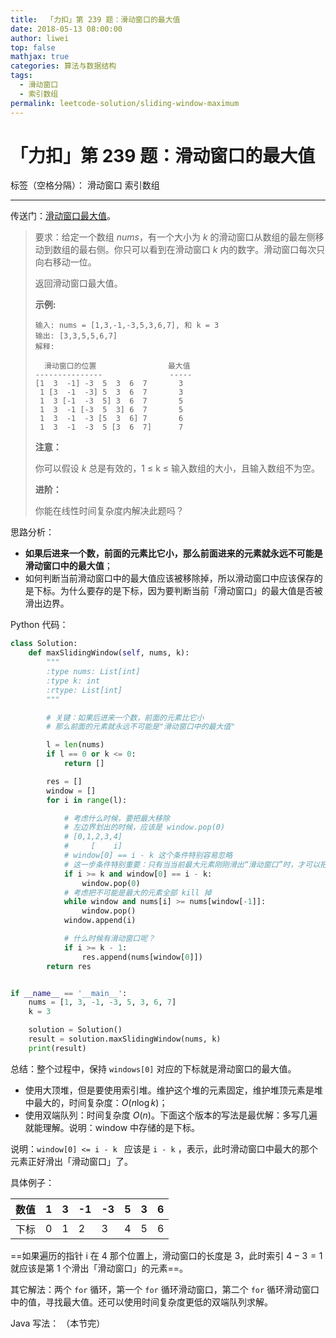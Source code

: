 ```yaml
---
title:  「力扣」第 239 题：滑动窗口的最大值
date: 2018-05-13 08:00:00
author: liwei
top: false
mathjax: true
categories: 算法与数据结构
tags:
  - 滑动窗口
  - 索引数组
permalink: leetcode-solution/sliding-window-maximum
---
```


# 「力扣」第 239 题：滑动窗口的最大值

标签（空格分隔）： 滑动窗口 索引数组

---

传送门：[滑动窗口最大值](https://leetcode-cn.com/problems/sliding-window-maximum/)。


> 要求：给定一个数组 *nums*，有一个大小为 *k* 的滑动窗口从数组的最左侧移动到数组的最右侧。你只可以看到在滑动窗口 *k* 内的数字。滑动窗口每次只向右移动一位。
>
> 返回滑动窗口最大值。
>
> **示例:**
>
> ```
> 输入: nums = [1,3,-1,-3,5,3,6,7], 和 k = 3
> 输出: [3,3,5,5,6,7] 
> 解释: 
> 
>   滑动窗口的位置                最大值
> ---------------               -----
> [1  3  -1] -3  5  3  6  7       3
>  1 [3  -1  -3] 5  3  6  7       3
>  1  3 [-1  -3  5] 3  6  7       5
>  1  3  -1 [-3  5  3] 6  7       5
>  1  3  -1  -3 [5  3  6] 7       6
>  1  3  -1  -3  5 [3  6  7]      7
> ```
>
> **注意：**
>
> 你可以假设 *k* 总是有效的，1 ≤ k ≤ 输入数组的大小，且输入数组不为空。
>
> **进阶：**
>
> 你能在线性时间复杂度内解决此题吗？



思路分析：

+ **如果后进来一个数，前面的元素比它小，那么前面进来的元素就永远不可能是滑动窗口中的最大值**；
+ 如何判断当前滑动窗口中的最大值应该被移除掉，所以滑动窗口中应该保存的是下标。为什么要存的是下标，因为要判断当前「滑动窗口」的最大值是否被滑出边界。

Python 代码：

```python
class Solution:
    def maxSlidingWindow(self, nums, k):
        """
        :type nums: List[int]
        :type k: int
        :rtype: List[int]
        """

        # 关键：如果后进来一个数，前面的元素比它小
        # 那么前面的元素就永远不可能是"滑动窗口中的最大值"

        l = len(nums)
        if l == 0 or k <= 0:
            return []

        res = []
        window = []
        for i in range(l):

            # 考虑什么时候，要把最大移除
            # 左边界划出的时候，应该是 window.pop(0)
            # [0,1,2,3,4]
            #     [    i]
            # window[0] == i - k 这个条件特别容易忽略
            # 这一步条件特别重要：只有当当前最大元素刚刚滑出“滑动窗口”时，才可以把 window[0] 去掉
            if i >= k and window[0] == i - k:
                window.pop(0)
            # 考虑把不可能是最大的元素全部 kill 掉
            while window and nums[i] >= nums[window[-1]]:
                window.pop()
            window.append(i)

            # 什么时候有滑动窗口呢？
            if i >= k - 1:
                res.append(nums[window[0]])
        return res


if __name__ == '__main__':
    nums = [1, 3, -1, -3, 5, 3, 6, 7]
    k = 3

    solution = Solution()
    result = solution.maxSlidingWindow(nums, k)
    print(result)
```

总结：整个过程中，保持 `windows[0]` 对应的下标就是滑动窗口的最大值。

+ 使用大顶堆，但是要使用索引堆。维护这个堆的元素固定，维护堆顶元素是堆中最大的，时间复杂度：$O(n\log k)$；
+ 使用双端队列：时间复杂度 $O(n)$。下面这个版本的写法是最优解：多写几遍就能理解。说明：window 中存储的是下标。

说明：`window[0] <= i - k ` 应该是 `i - k` ，表示，此时滑动窗口中最大的那个元素正好滑出「滑动窗口」了。

具体例子：

| 数值 | 1    | 3    | -1   | -3   | 5    | 3    | 6    |
| ---- | ---- | ---- | ---- | ---- | ---- | ---- | ---- |
| 下标 | 0    | 1    | 2    | 3    | 4    | 5    | 6    |

==如果遍历的指针 i 在 $4$ 那个位置上，滑动窗口的长度是 $3$，此时索引 $4-3=1$ 就应该是第 1 个滑出「滑动窗口」的元素==。

其它解法：两个 `for` 循环，第一个 `for` 循环滑动窗口，第二个 `for` 循环滑动窗口中的值，寻找最大值。还可以使用时间复杂度更低的双端队列求解。

Java 写法：
（本节完）

